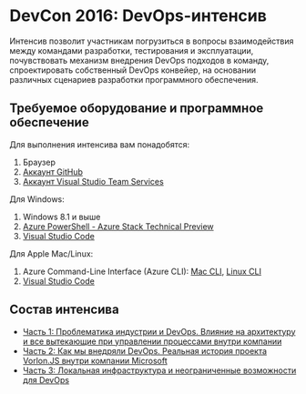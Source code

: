 # DevCon 2016: DevOps-интенсив

Интенсив позволит участникам погрузиться в вопросы взаимодействия между командами разработки, тестирования и эксплуатации, почувствовать механизм внедрения DevOps подходов в команду, спроектировать собственный DevOps конвейер, на основании различных сценариев разработки программного обеспечения. 

<h2>Требуемое оборудование и программное обеспечение</h2>
Для выполнения интенсива вам понадобятся:
<ol>
<li>Браузер</li>
<li><a href="https://github.com/">Аккаунт GitHub</a></li>
<li><a href="https://go.microsoft.com/fwlink/?LinkId=307137&clcid=0x419&wt.mc_id=o~msft~vscom~getstarted-hero~dn469161&campaign=o~msft~vscom~getstarted-hero~dn469161">Аккаунт Visual Studio Team Services</a></li>
</li>
</ol>

Для Windows:
<ol>
<li>Windows 8.1 и выше</li>
<li><a href="http://aka.ms/azStackPsh">Azure PowerShell - Azure Stack Technical Preview</a></li>
<li><a href="https://code.visualstudio.com/">Visual Studio Code</a></li>
</ol>

Для Apple Mac/Linux:
<ol>
<li>Azure Command-Line Interface (Azure CLI): <a href="http://aka.ms/azstack-mac-cli">Mac CLI</a>, <a href="http://aka.ms/azstack-mac-cli">Linux CLI</a></li>
<li><a href="https://code.visualstudio.com/">Visual Studio Code</a></li>
</ol>

<h2>Состав интенсива</h2>
<ul>
<li><a href="http://www.slideshare.net/jsergey/msdevcon-2016-devops-impact-on-architecture">Часть 1: Проблематика индустрии и DevOps. Влияние на архитектуру и все вытекающие при управлении процессами внутри компании</a></li>
<li><a href="https://github.com/evangelism/DevCon-2016/tree/master/DevOps%20intensive/Lab%202%20-%20Journey%20to%20DevOps">Часть 2: Как мы внедряли DevOps. Реальная история проекта Vorlon.JS внутри компании Microsoft</a></li>
<li><a href="https://github.com/evangelism/DevCon-2016/tree/master/DevOps%20intensive/Lab%203%20-%20Azure%20Stack%20and%20local%20infrastructure">Часть 3: Локальная инфраструктура и неограниченные возможности для DevOps</a></li>
</ul>
